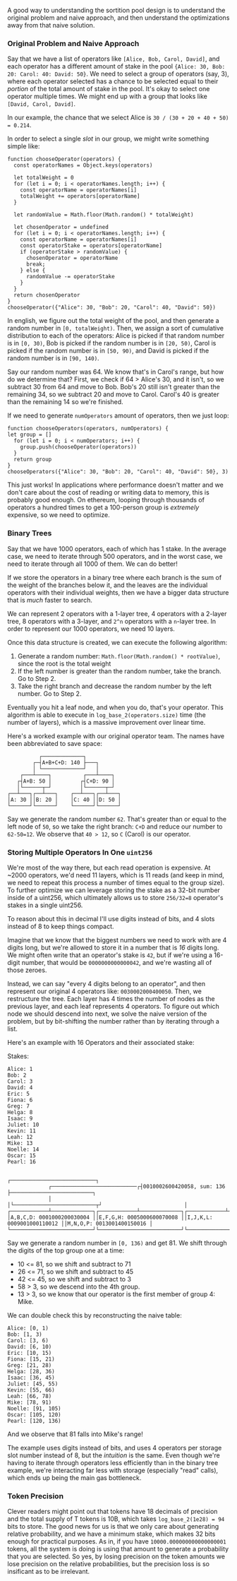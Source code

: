 A good way to understanding the sortition pool design is to understand the
original problem and naive approach, and then understand the optimizations away
from that naive solution.

### Original Problem and Naive Approach

Say that we have a list of operators like `[Alice, Bob, Carol, David]`, and
each operator has a different amount of stake in the pool `{Alice: 30, Bob: 20:
Carol: 40: David: 50}`. We need to select a group of operators (say, 3), where
each operator selected has a chance to be selected equal to their *portion* of
the total amount of stake in the pool. It's okay to select one operator
multiple times. We might end up with a group that looks like `[David,
Carol, David]`.

In our example, the chance that we select Alice is `30 / (30 + 20 + 40 + 50) =
0.214`.

In order to select a single *slot* in our group, we might write something simple like:

```
function chooseOperator(operators) {
  const operatorNames = Object.keys(operators)

  let totalWeight = 0
  for (let i = 0; i < operatorNames.length; i++) {
    const operatorName = operatorNames[i]
    totalWeight += operators[operatorName]
  }

  let randomValue = Math.floor(Math.random() * totalWeight)

  let chosenOperator = undefined
  for (let i = 0; i < operatorNames.length; i++) {
    const operatorName = operatorNames[i]
    const operatorStake = operators[operatorName]
    if (operatorStake > randomValue) {
      chosenOperator = operatorName
      break;
    } else {
      randomValue -= operatorStake
    }
  }
  return chosenOperator
}
chooseOperator({"Alice": 30, "Bob": 20, "Carol": 40, "David": 50})
```

In english, we figure out the total weight of the pool, and then generate a
random number in `[0, totalWeight)`. Then, we assign a sort of cumulative
distribution to each of the operators: Alice is picked if that random number is
in `[0, 30)`, Bob is picked if the random number is in `[20, 50)`, Carol is
picked if the random number is in `[50, 90)`, and David is picked if the random
number is in `[90, 140)`.

Say our random number was 64. We know that's in Carol's range, but how do we
determine that? First, we check if 64 > Alice's 30, and it isn't, so we
subtract 30 from 64 and move to Bob. Bob's 20 still isn't greater than the
remaining 34, so we subtract 20 and move to Carol. Carol's 40 is greater than
the remaining 14 so we're finished.

If we need to generate `numOperators` amount of operators, then we just loop:

```
function chooseOperators(operators, numOperators) {
let group = []
  for (let i = 0; i < numOperators; i++) {
    group.push(chooseOperator(operators))
  }
  return group
}
chooseOperators({"Alice": 30, "Bob": 20, "Carol": 40, "David": 50}, 3)
```

This just works! In applications where performance doesn't matter and we don't
care about the cost of reading or writing data to memory, this is probably good
enough. On ethereum, looping through thousands of operators a hundred times to
get a 100-person group is *extremely* expensive, so we need to optimize.

### Binary Trees

Say that we have 1000 operators, each of which has 1 stake. In the average
case, we need to iterate through 500 operators, and in the worst case, we need
to iterate through all 1000 of them. We can do better!

If we store the operators in a binary tree where each branch is the sum of the
weight of the branches below it, and the leaves are the individual operators
with their individual weights, then we have a bigger data structure that is
*much* faster to search.

We can represent 2 operators with a 1-layer tree, 4 operators with a 2-layer
tree, 8 operators with a 3-layer, and `2^n` operators with a `n`-layer tree. In
order to represent our 1000 operators, we need 10 layers.

Once this data structure is created, we can execute the following algorithm:

1. Generate a random number: `Math.floor(Math.random() * rootValue)`, since the root is the total weight
2. If the left number is greater than the random number, take the branch. Go to Step 2.
3. Take the right branch and decrease the random number by the left number. Go to Step 2.

Eventually you hit a leaf node, and when you do, that's your operator. This
algorithm is able to execute in `log_base_2(operators.size)` time (the number
of layers), which is a massive improvement over linear time.

Here's a worked example with our original operator team. The names have been abbreviated to save space:

```
          ┌─────────────┐
        ┌─┤A+B+C+D: 140 ├───┐
        │ └─────────────┘   │
    ┌───┴────┐          ┌───┴────┐
   ┌┤A+B: 50 │         ┌┤C+D: 90 │
   │└──────┬─┘         │└──────┬─┘
┌──┴───┐┌──┴───┐    ┌──┴───┐┌──┴───┐
│A: 30 ││B: 20 │    │C: 40 ││D: 50 │
└──────┘└──────┘    └──────┘└──────┘
```

Say we generate the random number `62`. That's greater than or equal to the
left node of `50`, so we take the right branch: `C+D` and reduce our number to
`62-50=12`. We observe that `40 > 12`, so `C` (Carol) is our operator.

### Storing Multiple Operators In One `uint256`

We're most of the way there, but each read operation is expensive. At ~2000
operators, we'd need 11 layers, which is 11 reads (and keep in mind, we need to
repeat this process a number of times equal to the group size). To further
optimize we can leverage storing the stake as a 32-bit number inside of a
uint256, which ultimately allows us to store `256/32=8` operator's stakes in a single
uint256.

To reason about this in decimal I'll use digits instead of bits, and 4 slots instead of 8 to keep things compact.

Imagine that we know that the biggest numbers we need to work with are 4 digits
long, but we're allowed to store it in a number that is *16* digits long. We
might often write that an operator's stake is `42`, but if we're using a
16-digit number, that would be `0000000000000042`, and we're wasting all of
those zeroes.

Instead, we can say "every 4 digits belong to an operator", and then represent
our original 4 operators like: `0030002000400050`. Then, we restructure the
tree. Each layer has 4 times the number of nodes as the previous layer, and
each leaf represents 4 operators. To figure out which node we should
descend into next, we solve the naive version of the problem, but by
bit-shifting the number rather than by iterating through a list.

Here's an example with 16 Operators and their associated stake:

Stakes:
```
Alice: 1
Bob: 2
Carol: 3
David: 4
Eric: 5
Fiona: 6
Greg: 7
Helga: 8
Isaac: 9
Juliet: 10
Kevin: 11
Leah: 12
Mike: 13
Noelle: 14
Oscar: 15
Pearl: 16

                                          ┌───────────────────────────┐
             ┌───────────────────────────┌┤0010002600420058, sum: 136 ├──────────────────────────┐
             │                           │└──────────────────────────┬┘                          │
┌────────────┴─────────────┐┌────────────┴─────────────┐┌────────────┴─────────────┐┌────────────┴─────────────┐
│A,B,C,D: 0001000200030004 ││E,F,G,H: 0005000600070008 ││I,J,K,L: 0009001000110012 ││M,N,O,P: 0013001400150016 │
└──────────────────────────┘└──────────────────────────┘└──────────────────────────┘└──────────────────────────┘
```

Say we generate a random number in `[0, 136)` and get 81. We shift through the digits of the top group one at a time:

+ 10 <= 81, so we shift and subtract to 71
+ 26 <= 71, so we shift and subtract to 45
+ 42 <= 45, so we shift and subtract to 3
+ 58 > 3, so we descend into the 4th group.
+ 13 > 3, so we know that our operator is the first member of group 4: Mike.

We can double check this by reconstructing the naive table:
```
Alice: [0, 1)
Bob: [1, 3)
Carol: [3, 6)
David: [6, 10)
Eric: [10, 15)
Fiona: [15, 21)
Greg: [21, 28)
Helga: [28, 36)
Isaac: [36, 45)
Juliet: [45, 55)
Kevin: [55, 66)
Leah: [66, 78)
Mike: [78, 91)
Noelle: [91, 105)
Oscar: [105, 120)
Pearl: [120, 136)
```
And we observe that 81 falls into Mike's range!

The example uses digits instead of bits, and uses 4 operators per storage slot
number instead of 8, but the *intuition* is the same. Even though we're having
to iterate through operators less efficiently than in the binary tree example,
we're interacting far less with storage (especially "read" calls), which ends
up being the main gas bottleneck.

### Token Precision

Clever readers might point out that tokens have 18 decimals of precision and
the total supply of T tokens is 10B, which takes `log_base_2(1e28) = 94` bits
to store. The good news for us is that we only care about generating relative
probability, and we have a minimum stake, which makes 32 bits enough for
practical purposes. As in, if you have `10000.000000000000000001` tokens, all
the system is doing is using that amount to generate a probability that you are
selected. So yes, by losing precision on the token amounts we lose precision on
the relative probabilities, but the precision loss is so insificant as to be
irrelevant.
